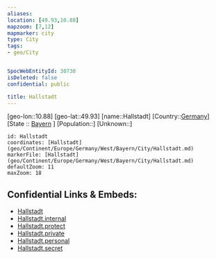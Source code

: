 ```yaml
---
aliases: 
location: [49.93,10.88]
mapzoom: [7,12] 
mapmarker: city 
type: City
tags:
- geo/City


SpocWebEntityId: 30730
isDeleted: false
confidential: public

title: Hallstadt
---
```

[geo-lon::10.88]
[geo-lat::49.93]
[name::Hallstadt]
[Country::[Germany](geo/Continent/Europe/Germany.md)]
[State :: [Bayern](geo/Continent/Europe/Germany/West/Bayern.md) ]
[Population::]
[Unknown::]


```leaflet
id: Hallstadt
coordinates: [Hallstadt](geo/Continent/Europe/Germany/West/Bayern/City/Hallstadt.md)
markerFile: [Hallstadt](geo/Continent/Europe/Germany/West/Bayern/City/Hallstadt.md)
defaultZoom: 11 
maxZoom: 18
```


## Confidential Links & Embeds: 
- [Hallstadt](../../../../../../../../_public/geo/Continent/Europe/Germany/West/Bayern/City/Hallstadt.md) 
- [Hallstadt.internal](../../../../../../../../_internal/geo/Continent/Europe/Germany/West/Bayern/City/Hallstadt.internal.md) 
- [Hallstadt.protect](../../../../../../../../_protect/geo/Continent/Europe/Germany/West/Bayern/City/Hallstadt.protect.md) 
- [Hallstadt.private](../../../../../../../../_private/geo/Continent/Europe/Germany/West/Bayern/City/Hallstadt.private.md) 
- [Hallstadt.personal](../../../../../../../../_personal/geo/Continent/Europe/Germany/West/Bayern/City/Hallstadt.personal.md) 
- [Hallstadt.secret](../../../../../../../../_secret/geo/Continent/Europe/Germany/West/Bayern/City/Hallstadt.secret.md) 
